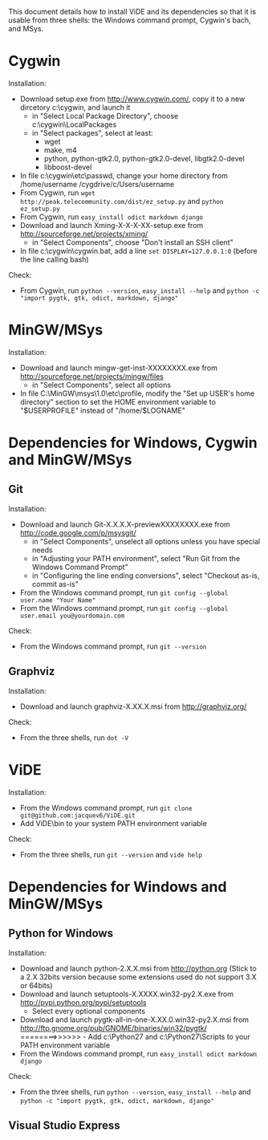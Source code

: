 This document details how to install ViDE and its dependencies so that it is usable from three shells: the Windows command prompt, Cygwin's bach, and MSys.

Cygwin
======

Installation:
- Download setup.exe from http://www.cygwin.com/, copy it to a new dircetory c:\cygwin, and launch it
    - in "Select Local Package Directory", choose c:\cygwin\LocalPackages
    - in "Select packages", select at least:
        - wget
        - make, m4
        - python, python-gtk2.0, python-gtk2.0-devel, libgtk2.0-devel
        - libboost-devel
- In file c:\cygwin\etc\passwd, change your home directory from /home/username /cygdrive/c/Users/username
- From Cygwin, run `wget http://peak.telecommunity.com/dist/ez_setup.py` and `python ez_setup.py`
- From Cygwin, run `easy_install odict markdown django`
- Download and launch Xming-X-X-X-XX-setup.exe from http://sourceforge.net/projects/xming/
    - in "Select Components", choose "Don't install an SSH client"
- In file c:\cygwin\cygwin.bat, add a line `set DISPLAY=127.0.0.1:0` (before the line calling bash)

Check:
- From Cygwin, run `python --version`, `easy_install --help` and `python -c "import pygtk, gtk, odict, markdown, django"`

MinGW/MSys
==========

Installation:
- Download and launch mingw-get-inst-XXXXXXXX.exe from http://sourceforge.net/projects/mingw/files
	- in "Select Components", select all options
- In file C:\MinGW\msys\1.0\etc\profile, modify the "Set up USER's home directory" section to set the HOME environment variable to "$USERPROFILE" instead of "/home/$LOGNAME"

Dependencies for Windows, Cygwin and MinGW/MSys
===============================================

Git
---

Installation:
- Download and launch Git-X.X.X.X-previewXXXXXXXX.exe from http://code.google.com/p/msysgit/
    - in "Select Components", unselect all options unless you have special needs
    - in "Adjusting your PATH environment", select "Run Git from the Windows Command Prompt"
    - in "Configuring the line ending conversions", select "Checkout as-is, commit as-is"
- From the Windows command prompt, run `git config --global user.name "Your Name"`
- From the Windows command prompt, run `git config --global user.email you@yourdomain.com`

Check:
- From the Windows command prompt, run `git --version`

Graphviz
--------

Installation:
- Download and launch graphviz-X.XX.X.msi from http://graphviz.org/

Check:
- From the three shells, run `dot -V`

ViDE
====

Installation:
- From the Windows command prompt, run `git clone git@github.com:jacquev6/ViDE.git`
- Add ViDE\bin to your system PATH environment variable

Check:
- From the three shells, run `git --version` and `vide help`

Dependencies for Windows and MinGW/MSys
=======================================

Python for Windows
------------------

Installation:
- Download and launch python-2.X.X.msi from http://python.org (Stick to a 2.X 32bits version because some extensions used do not support 3.X or 64bits)
- Download and launch setuptools-X.XXXX.win32-py2.X.exe from http://pypi.python.org/pypi/setuptools
    - Select every optional components
- Download and launch pygtk-all-in-one-X.XX.0.win32-py2.X.msi from http://ftp.gnome.org/pub/GNOME/binaries/win32/pygtk/
========>>>>>> - Add c:\Python27 and c:\Python27\Scripts to your PATH environment variable
- From the Windows command prompt, run `easy_install odict markdown django`

Check:
- From the three shells, run `python --version`, `easy_install --help` and `python -c "import pygtk, gtk, odict, markdown, django"`

Visual Studio Express
---------------------
